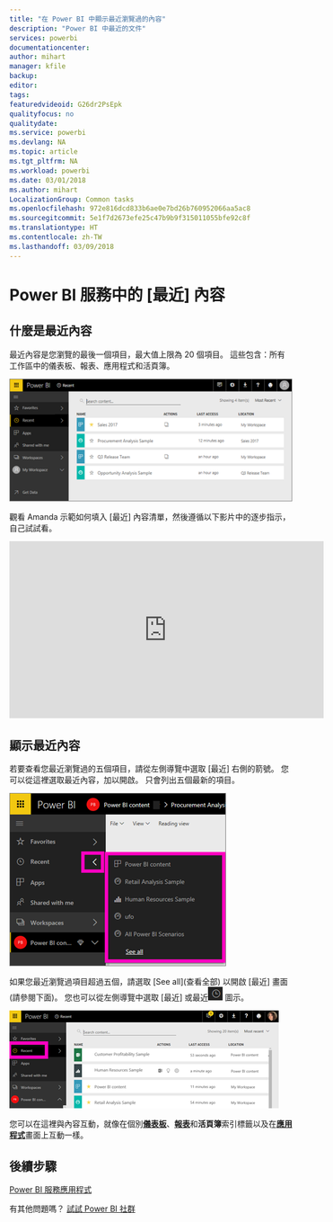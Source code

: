 ```yaml
---
title: "在 Power BI 中顯示最近瀏覽過的內容"
description: "Power BI 中最近的文件"
services: powerbi
documentationcenter: 
author: mihart
manager: kfile
backup: 
editor: 
tags: 
featuredvideoid: G26dr2PsEpk
qualityfocus: no
qualitydate: 
ms.service: powerbi
ms.devlang: NA
ms.topic: article
ms.tgt_pltfrm: NA
ms.workload: powerbi
ms.date: 03/01/2018
ms.author: mihart
LocalizationGroup: Common tasks
ms.openlocfilehash: 972e816dcd833b6ae0e7bd26b760952066aa5ac8
ms.sourcegitcommit: 5e1f7d2673efe25c47b9b9f315011055bfe92c8f
ms.translationtype: HT
ms.contentlocale: zh-TW
ms.lasthandoff: 03/09/2018
---
```

# <a name="recent-content-in-power-bi-service"></a>Power BI 服務中的 [最近] 內容


## <a name="what-is-recent-content"></a>什麼是最近內容
最近內容是您瀏覽的最後一個項目，最大值上限為 20 個項目。  這些包含：所有工作區中的儀表板、報表、應用程式和活頁簿。

![最近內容視窗](media/service-recent/power-bi-recent-screen.png)

觀看 Amanda 示範如何填入 [最近] 內容清單，然後遵循以下影片中的逐步指示，自己試試看。

<iframe width="560" height="315" src="https://www.youtube.com/embed/G26dr2PsEpk" frameborder="0" allowfullscreen></iframe>

## <a name="display-recent-content"></a>顯示最近內容
若要查看您最近瀏覽過的五個項目，請從左側導覽中選取 [最近] 右側的箭號。  您可以從這裡選取最近內容，加以開啟。 只會列出五個最新的項目。

![最近內容飛出視窗](media/service-recent/power-bi-recent-flyout-new.png)

如果您最近瀏覽過項目超過五個，請選取 [See all]\(查看全部) 以開啟 [最近] 畫面 (請參閱下面)。 您也可以從左側導覽中選取 [最近] 或最近![最近圖示](media/service-recent/power-bi-recent-icon.png) 圖示。

![顯示所有最近內容](media/service-recent/power-bi-recent-list.png)

您可以在這裡與內容互動，就像在個別[**儀表板**](service-dashboards.md)、[**報表**](service-reports.md)和**活頁簿**索引標籤以及在[**應用程式**](service-install-use-apps.md)畫面上互動一樣。

## <a name="next-steps"></a>後續步驟
[Power BI 服務應用程式](service-install-use-apps.md)

有其他問題嗎？ [試試 Power BI 社群](http://community.powerbi.com/)

